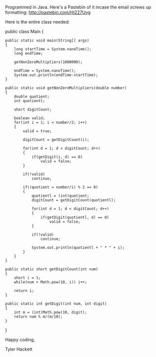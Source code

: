 

Programmed in Java. Here's a Pastebin of it incase the email screws up
formatting: http://pastebin.com/Hi227Uvg

Here is the entire class needed:

public class Main {

    public static void main(String[] args)
    {
        long startTime = System.nanoTime();
        long endTime;

        getNonZeroMultipliers(1000000);

        endTime = System.nanoTime();
        System.out.println(endTime-startTime);
    }

    public static void getNonZeroMultipliers(double number)
    {
        double quotient;
        int quotientl;

        short digitCount;

        boolean valid;
        for(int i = 1; i < number/2; i++)
        {
            valid = true;

            digitCount = getDigitCount(i);

            for(int d = 1; d < digitCount; d++)
            {
                if(getDigit(i, d) == 0)
                    valid = false;
            }

            if(!valid)
                continue;

            if((quotient = number/i) % 2 == 0)
            {
                quotientl = (int)quotient;
                digitCount = getDigitCount(quotientl);

                for(int d = 1; d < digitCount; d++)
                {
                    if(getDigit(quotientl, d) == 0)
                        valid = false;
                }

                if(!valid)
                    continue;

                System.out.println(quotientl + " * " + i);
            }
        }
    }

    public static short getDigitCount(int num)
    {
        short i = 1;
        while(num > Math.pow(10, i)) i++;

        return i;
    }

    public static int getDigit(int num, int digit)
    {
        int m = (int)Math.pow(10, digit);
        return num % m/(m/10);
    }

}

Happy coding,

Tyler Hackett


